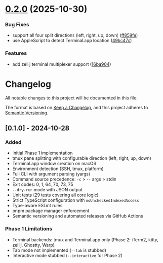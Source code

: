# [0.2.0](https://github.com/mikegreiling/run-elsewhere/compare/v0.1.0...v0.2.0) (2025-10-30)


### Bug Fixes

* support all four split directions (left, right, up, down) ([ff859fe](https://github.com/mikegreiling/run-elsewhere/commit/ff859feb4221a44f14c11986759e582c18ca5df3))
* use AppleScript to detect Terminal.app location ([49bc47c](https://github.com/mikegreiling/run-elsewhere/commit/49bc47c6798c75bc780147a632aa0161f3371e34))


### Features

* add zellij terminal multiplexer support ([16ba904](https://github.com/mikegreiling/run-elsewhere/commit/16ba9040e83288206f72cdbb5c48b8090c077ba9))

# Changelog

All notable changes to this project will be documented in this file.

The format is based on [Keep a Changelog](https://keepachangelog.com/en/1.0.0/),
and this project adheres to [Semantic Versioning](https://semver.org/spec/v2.0.0.html).

## [0.1.0] - 2024-10-28

### Added

- Initial Phase 1 implementation
- tmux pane splitting with configurable direction (left, right, up, down)
- Terminal.app window creation on macOS
- Environment detection (SSH, tmux, platform)
- Full CLI with argument parsing (yargs)
- Command source precedence: `-c` > `--` args > stdin
- Exit codes: 0, 1, 64, 70, 73, 75
- `--dry-run` mode with JSON output
- Unit tests (29 tests covering all core logic)
- Strict TypeScript configuration with `noUncheckedIndexedAccess`
- Type-aware ESLint rules
- pnpm package manager enforcement
- Semantic versioning and automated releases via GitHub Actions

### Phase 1 Limitations

- Terminal backends: tmux and Terminal.app only (Phase 2: iTerm2, kitty, zellij, Ghostty, Warp)
- Tab mode not implemented (`--tab` is stubbed)
- Interactive mode stubbed (`--interactive` for Phase 2)
